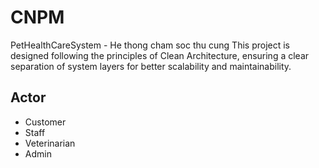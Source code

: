 # CNPM
PetHealthCareSystem - He thong cham soc thu cung
This project is designed following the principles of Clean Architecture, ensuring a clear separation of system layers for better scalability and maintainability.
## Actor
- Customer
- Staff
- Veterinarian
- Admin